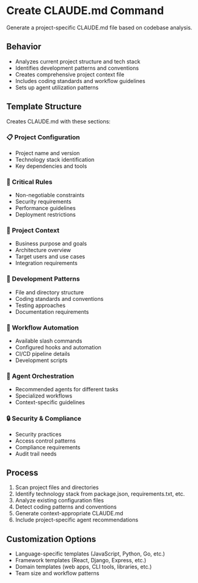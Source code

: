 # Create CLAUDE.md Command

Generate a project-specific CLAUDE.md file based on codebase analysis.

## Behavior

- Analyzes current project structure and tech stack
- Identifies development patterns and conventions
- Creates comprehensive project context file
- Includes coding standards and workflow guidelines
- Sets up agent utilization patterns

## Template Structure

Creates CLAUDE.md with these sections:

### 📋 Project Configuration

- Project name and version
- Technology stack identification
- Key dependencies and tools

### 🚨 Critical Rules

- Non-negotiable constraints
- Security requirements
- Performance guidelines
- Deployment restrictions

### 🎯 Project Context

- Business purpose and goals
- Architecture overview
- Target users and use cases
- Integration requirements

### 🔧 Development Patterns

- File and directory structure
- Coding standards and conventions
- Testing approaches
- Documentation requirements

### 🚀 Workflow Automation

- Available slash commands
- Configured hooks and automation
- CI/CD pipeline details
- Development scripts

### 🧠 Agent Orchestration

- Recommended agents for different tasks
- Specialized workflows
- Context-specific guidelines

### 🔒 Security & Compliance

- Security practices
- Access control patterns
- Compliance requirements
- Audit trail needs

## Process

1. Scan project files and directories
2. Identify technology stack from package.json, requirements.txt, etc.
3. Analyze existing configuration files
4. Detect coding patterns and conventions
5. Generate context-appropriate CLAUDE.md
6. Include project-specific agent recommendations

## Customization Options

- Language-specific templates (JavaScript, Python, Go, etc.)
- Framework templates (React, Django, Express, etc.)
- Domain templates (web apps, CLI tools, libraries, etc.)
- Team size and workflow patterns
